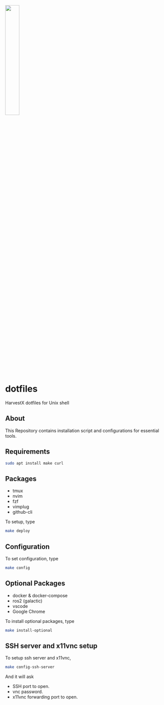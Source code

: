 <img src="https://harvestx.jp/img/logo-red.svg" width="30%">


# dotfiles
HarvestX dotfiles for Unix shell

## About
This Repository contains installation script and configurations for essential tools.

## Requirements
```bash
sudo apt install make curl
```

## Packages
- tmux
- nvim
- fzf
- vimplug
- github-cli

To setup, type
```bash
make deploy
```

## Configuration
To set configuration, type
```bash
make config
```


## Optional Packages
- docker & docker-compose
- ros2 (galactic)
- vscode
- Google Chrome

To install optional packages, type
```bash
make install-optional
```

## SSH server and x11vnc setup
To setup ssh server and x11vnc,
```bash
make config-ssh-server
```
And it will ask
- SSH port to open.
- vnc password.
- x11vnc forwarding port to open.

